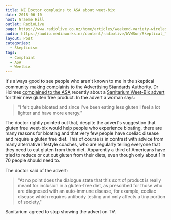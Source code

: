 ```yaml
---
title: NZ Doctor complains to ASA about weet-bix
date: 2018-06-10
host: Graeme Hill
outlet: RadioLive
page: https://www.radiolive.co.nz/home/articles/weekend-variety-wireless/2018/06/skeptical-thoughts--shakti-mat---dr-oz.html
audio: https://audio.mediaworks.nz/content/radiolive/WVWSun/Skeptical_Thoughts_10_06_18.mp3
layout: Post
categories:
  - Skepticism
tags:
  - Complaint
  - ASA
  - Weetbix
---
```


It's always good to see people who aren't known to me in the skeptical community making complaints to the Advertising Standards Authority. Dr Holmes [complained to the ASA](http://www.asa.co.nz//backend/documents/2018/05/11/18135.pdf) recently about a [Sanitarium Weet-Bix advert](https://www.nzherald.co.nz/business/news/article.cfm?c_id=3&objectid=12065533) for their new gluten free product. In the advert a woman says:

<!-- more -->

> "I felt quite bloated and since I've been eating less gluten I feel a lot lighter and have more energy."

The doctor rightly pointed out that, despite the advert's suggestion that gluten free weet-bix would help people who experience bloating, there are many reasons for bloating and that very few people have coeliac disease and require a gluten free diet. This of course is in contrast with advice from many alternative lifestyle coaches, who are regularly telling everyone that they need to cut gluten from their diet. Apparently a third of Americans have tried to reduce or cut out gluten from their diets, even though only about 1 in 70 people should need to.

The doctor said of the advert:

> "At no point does the dialogue state that this sort of product is really meant for inclusion in a gluten-free diet, as prescribed for those who are diagnosed with an auto-immune disease, for example, coeliac disease which requires antibody testing and only affects a tiny portion of society,"

Sanitarium agreed to stop showing the advert on TV.
